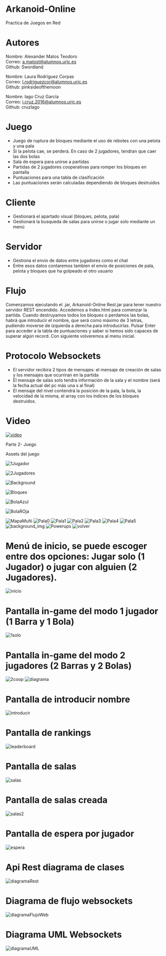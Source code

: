 # Arkanoid-Online

Practica de Juegos en Red

# Autores

Nombre: Alexander Matos Teodoro<br>
Correo: a.matost@alumnos.urjc.es<br>
Github: Swordland<br>

Nombre: Laura Rodríguez Corpas<br>
Correo: l.rodriguezcor@alumnos.urjc.es<br>
Github: pinksideofthemoon<br>

Nombre: Iago Cruz García<br>
Correo: i.cruz.2016@alumnos.urjc.es<br>
Github: cruzIago<br>

# Juego

- Juego de ruptura de bloques mediante el uso de rebotes con una pelota y una pala<br>
- Si la pelota cae, se perderá. En caso de 2 jugadores, tendran que caer las dos bolas<br>
- Sala de espera para unirse a partidas<br>
- Partidas de 2 jugadores cooperativas para romper los bloques en pantalla<br>
- Puntuaciones para una tabla de clasificación<br>
- Las puntuaciones serán calculadas dependiendo de bloques destruidos<br>

# Cliente

- Gestionará el apartado visual (bloques, pelota, pala)<br>
- Gestionará la busqueda de salas para unirse o jugar solo mediante un menú

# Servidor

- Gestiona el envio de datos entre jugadores como el chat
- Entre esos datos contaremos tambien el envio de posiciones de pala, pelota y bloques que ha golpeado el otro usuario

# Flujo
Comenzamos ejecutando el .jar, Arkanoid-Online Rest.jar para tener nuestro servidor REST encendido. Accedemos a Index.html para comenzar la partida. Cuando destruyamos todos los bloques o perdamos las bolas, habrá que introducir el nombre, que será como máximo de 3 letras, pudiendo moverse de izquierda a derecha para introducirlas. Pulsar Enter para acceder a la tabla de puntuaciones y saber si hemos sido capaces de superar algún record. Con siguiente volveremos al menu inicial.

# Protocolo Websockets
- El servidor recibira 2 tipos de mensajes: el mensaje de creación de salas y los mensajes que ocurriran en la partida
- El mensaje de salas solo tendra información de la sala y el nombre (será la fecha actual del pc más una s al final)
- El mensaje del nivel contendrá la posición de la pala, la bola, la velocidad de la misma, el array con los indices de
    los bloques destruidos.
    
# Video
[![video](https://img.youtube.com/vi/RkWOEzIhicQ/0.jpg)](https://www.youtube.com/watch?v=RkWOEzIhicQ)

Parte 2- Juego

Assets del juego

![1Jugador](https://github.com/cruzIago/Arkanoid-Online/blob/master/arkanoidRest/src/main/resources/static/assets/1JUGADOR.png?raw=true)

![2Jugadores](https://github.com/cruzIago/Arkanoid-Online/blob/master/arkanoidRest/src/main/resources/static/assets/2JUGADORES.png?raw=true)

![Background](https://github.com/cruzIago/Arkanoid-Online/blob/master/arkanoidRest/src/main/resources/static/assets/BACKGROUND.png?raw=true)

![Bloques](https://github.com/cruzIago/Arkanoid-Online/blob/master/arkanoidRest/src/main/resources/static/assets/Bloques.png?raw=true)

![BolaAzul](https://github.com/cruzIago/Arkanoid-Online/blob/master/arkanoidRest/src/main/resources/static/assets/BolaAzul.png?raw=true)

![BolaROja](https://github.com/cruzIago/Arkanoid-Online/blob/master/arkanoidRest/src/main/resources/static/assets/BolaRoja.png?raw=true)

![MapaMulti](https://github.com/cruzIago/Arkanoid-Online/blob/master/arkanoidRest/src/main/resources/static/assets/Mapa%20multi.png?raw=true)
![Pala0](https://github.com/cruzIago/Arkanoid-Online/blob/master/arkanoidRest/src/main/resources/static/assets/Pala0.png?raw=true)
![Pala1](https://github.com/cruzIago/Arkanoid-Online/blob/master/arkanoidRest/src/main/resources/static/assets/Pala1.png?raw=true)
![Pala2](https://github.com/cruzIago/Arkanoid-Online/blob/master/arkanoidRest/src/main/resources/static/assets/Pala2.png?raw=true)
![Pala3](https://github.com/cruzIago/Arkanoid-Online/blob/master/arkanoidRest/src/main/resources/static/assets/Pala3.png?raw=true)
![Pala4](https://github.com/cruzIago/Arkanoid-Online/blob/master/arkanoidRest/src/main/resources/static/assets/Pala4.png?raw=true)
![Pala5](https://github.com/cruzIago/Arkanoid-Online/blob/master/arkanoidRest/src/main/resources/static/assets/Pala5.png?raw=true)
![background_img](https://github.com/cruzIago/Arkanoid-Online/blob/master/arkanoidRest/src/main/resources/static/assets/background_ingame.png?raw=true)
![Powerups](https://github.com/cruzIago/Arkanoid-Online/blob/master/arkanoidRest/src/main/resources/static/assets/powerups.png?raw=true)
![volver](https://github.com/cruzIago/Arkanoid-Online/blob/master/arkanoidRest/src/main/resources/static/assets/volver.png?raw=true)

# Menú de inicio, se puede escoger entre dos opciones: Jugar solo (1 Jugador) o jugar con alguien (2 Jugadores).

![inicio](https://i.imgur.com/Qelf1OZ.png)

# Pantalla in-game del modo 1 jugador (1 Barra y 1 Bola)

![1solo](https://i.imgur.com/xLq8uIz.png)

# Pantalla in-game del modo 2 jugadores (2 Barras y 2 Bolas)

![2coop](https://i.imgur.com/64SZbij.png)
![diagrama](https://i.imgur.com/oC5YEw8.png)

# Pantalla de introducir nombre
![introducir](https://i.imgur.com/rLjSVGN.png)

# Pantalla de rankings
![leaderboard](https://i.imgur.com/Vztc2hd.png)

# Pantalla de salas
![salas](https://i.imgur.com/FnPSW0P.png)

# Pantalla de salas creada
![salas2](https://i.imgur.com/QPMRL0x.png)

# Pantalla de espera por jugador
![espera](https://i.imgur.com/LZU7HWl.png)

# Api Rest diagrama de clases
![diagramaRest](https://i.imgur.com/MNHDbLB.png)

# Diagrama de flujo websockets

![diagramaFlujoWeb](https://i.imgur.com/dXm1Erz.png)

# Diagrama UML Websockets

![diagramaUML](https://i.imgur.com/Jel78Kg.jpg)
